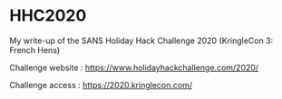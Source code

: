 # HHC2020
My write-up of the SANS Holiday Hack Challenge 2020 (KringleCon 3: French Hens)

Challenge website : https://www.holidayhackchallenge.com/2020/

Challenge access : https://2020.kringlecon.com/
